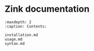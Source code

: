 # Zink documentation

```{toctree}
:maxdepth: 2
:caption: Contents:

installation.md
usage.md
syntax.md